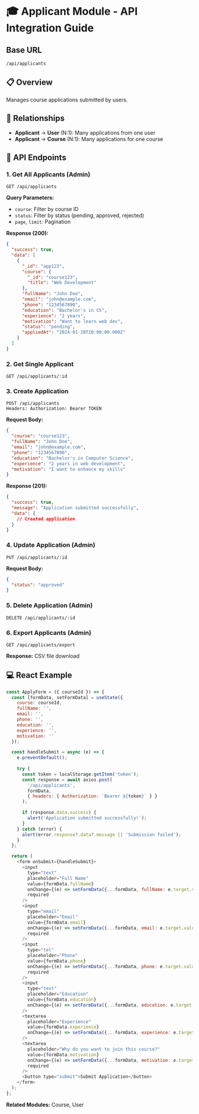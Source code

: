 # 🎓 Applicant Module - API Integration Guide

## Base URL
```
/api/applicants
```

## 📋 Overview
Manages course applications submitted by users.

## 🔗 Relationships
- **Applicant** → **User** (N:1): Many applications from one user
- **Applicant** → **Course** (N:1): Many applications for one course

## 🎯 API Endpoints

### 1. Get All Applicants (Admin)
```http
GET /api/applicants
```

**Query Parameters:**
- `course`: Filter by course ID
- `status`: Filter by status (pending, approved, rejected)
- `page`, `limit`: Pagination

**Response (200):**
```json
{
  "success": true,
  "data": [
    {
      "_id": "app123",
      "course": {
        "_id": "course123",
        "title": "Web Development"
      },
      "fullName": "John Doe",
      "email": "john@example.com",
      "phone": "1234567890",
      "education": "Bachelor's in CS",
      "experience": "2 years",
      "motivation": "Want to learn web dev",
      "status": "pending",
      "appliedAt": "2024-01-20T10:00:00.000Z"
    }
  ]
}
```

### 2. Get Single Applicant
```http
GET /api/applicants/:id
```

### 3. Create Application
```http
POST /api/applicants
Headers: Authorization: Bearer TOKEN
```

**Request Body:**
```json
{
  "course": "course123",
  "fullName": "John Doe",
  "email": "john@example.com",
  "phone": "1234567890",
  "education": "Bachelor's in Computer Science",
  "experience": "2 years in web development",
  "motivation": "I want to enhance my skills"
}
```

**Response (201):**
```json
{
  "success": true,
  "message": "Application submitted successfully",
  "data": {
    // Created application
  }
}
```

### 4. Update Application (Admin)
```http
PUT /api/applicants/:id
```

**Request Body:**
```json
{
  "status": "approved"
}
```

### 5. Delete Application (Admin)
```http
DELETE /api/applicants/:id
```

### 6. Export Applicants (Admin)
```http
GET /api/applicants/export
```

**Response:** CSV file download

## 💻 React Example

```javascript
const ApplyForm = ({ courseId }) => {
  const [formData, setFormData] = useState({
    course: courseId,
    fullName: '',
    email: '',
    phone: '',
    education: '',
    experience: '',
    motivation: ''
  });

  const handleSubmit = async (e) => {
    e.preventDefault();
    
    try {
      const token = localStorage.getItem('token');
      const response = await axios.post(
        '/api/applicants',
        formData,
        { headers: { Authorization: `Bearer ${token}` } }
      );

      if (response.data.success) {
        alert('Application submitted successfully!');
      }
    } catch (error) {
      alert(error.response?.data?.message || 'Submission failed');
    }
  };

  return (
    <form onSubmit={handleSubmit}>
      <input
        type="text"
        placeholder="Full Name"
        value={formData.fullName}
        onChange={(e) => setFormData({...formData, fullName: e.target.value})}
        required
      />
      <input
        type="email"
        placeholder="Email"
        value={formData.email}
        onChange={(e) => setFormData({...formData, email: e.target.value})}
        required
      />
      <input
        type="tel"
        placeholder="Phone"
        value={formData.phone}
        onChange={(e) => setFormData({...formData, phone: e.target.value})}
        required
      />
      <input
        type="text"
        placeholder="Education"
        value={formData.education}
        onChange={(e) => setFormData({...formData, education: e.target.value})}
      />
      <textarea
        placeholder="Experience"
        value={formData.experience}
        onChange={(e) => setFormData({...formData, experience: e.target.value})}
      />
      <textarea
        placeholder="Why do you want to join this course?"
        value={formData.motivation}
        onChange={(e) => setFormData({...formData, motivation: e.target.value})}
        required
      />
      <button type="submit">Submit Application</button>
    </form>
  );
};
```

**Related Modules:** Course, User

